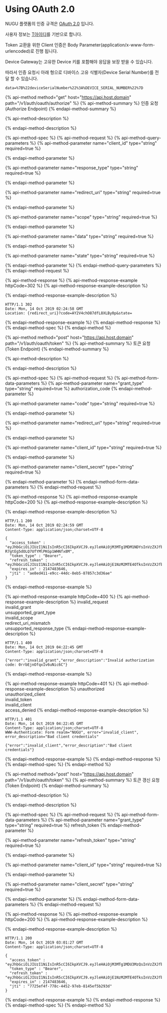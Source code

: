 # Using OAuth 2.0

NUGU 플랫폼의 인증 규격은 [OAuth 2.0](https://tools.ietf.org/html/rfc6749) 입니다.

사용자 정보는 [T아이디](https://www.skt-id.co.kr)를 기반으로 합니다.

Token 교환을 위한 Client 인증은 Body Parameter\(application/x-www-form-urlencoded\)로 진행 됩니다.

Device Gateway는 고유한 Device 키를 포함해야 응답을 보장 받을 수 있습니다.

따라서 인증 요청시 아래 형으로 디바이스 고유 식별자\(Device Serial Number\)를 전달 할 수 있습니다.

```text
data=%7B%22deviceSerialNumber%22%3A%DEVICE_SERIAL_NUMBER%22%7D
```

{% api-method method="get" host="https://api.host.domain" path="/v1/auth/oauth/authorize" %}
{% api-method-summary %}
인증 요청 \(Authorize Endpoint\)
{% endapi-method-summary %}

{% api-method-description %}

{% endapi-method-description %}

{% api-method-spec %}
{% api-method-request %}
{% api-method-query-parameters %}
{% api-method-parameter name="client\_id" type="string" required=true %}

{% endapi-method-parameter %}

{% api-method-parameter name="response\_type" type="string" required=true %}

{% endapi-method-parameter %}

{% api-method-parameter name="redirect\_uri" type="string" required=true %}

{% endapi-method-parameter %}

{% api-method-parameter name="scope" type="string" required=true %}

{% endapi-method-parameter %}

{% api-method-parameter name="data" type="string" required=true %}

{% endapi-method-parameter %}

{% api-method-parameter name="state" type="string" required=true %}

{% endapi-method-parameter %}
{% endapi-method-query-parameters %}
{% endapi-method-request %}

{% api-method-response %}
{% api-method-response-example httpCode=302 %}
{% api-method-response-example-description %}
 
{% endapi-method-response-example-description %}

```
HTTP/1.1 302 
Date: Mon, 14 Oct 2019 02:24:58 GMT
Location: {redirect_uri}?code=AY2V4chO87dfL8XLBy0p&state=
```
{% endapi-method-response-example %}
{% endapi-method-response %}
{% endapi-method-spec %}
{% endapi-method %}

{% api-method method="post" host="https://api.host.domain" path="/v1/auth/oauth/token" %}
{% api-method-summary %}
토큰 요청 \(Token Endpoint\)
{% endapi-method-summary %}

{% api-method-description %}

{% endapi-method-description %}

{% api-method-spec %}
{% api-method-request %}
{% api-method-form-data-parameters %}
{% api-method-parameter name="grant\_type" type="string" required=true %}
authorization\_code
{% endapi-method-parameter %}

{% api-method-parameter name="code" type="string" required=true %}

{% endapi-method-parameter %}

{% api-method-parameter name="redirect\_uri" type="string" required=true %}

{% endapi-method-parameter %}

{% api-method-parameter name="client\_id" type="string" required=true %}

{% endapi-method-parameter %}

{% api-method-parameter name="client\_secret" type="string" required=true %}

{% endapi-method-parameter %}
{% endapi-method-form-data-parameters %}
{% endapi-method-request %}

{% api-method-response %}
{% api-method-response-example httpCode=200 %}
{% api-method-response-example-description %}

{% endapi-method-response-example-description %}

```
HTTP/1.1 200 
Date: Mon, 14 Oct 2019 02:24:59 GMT
Content-Type: application/json;charset=UTF-8

{
  "access_token" : "eyJhbGciOiJIUzI1NiIsInR5cCI6IkpXVCJ9.eyJleHAiOjM3MTg1MDM1NDYsInVzZXJfbmFtZSI6IkFMREZBS0sxQjhaUjU2MzE1QzVEIiwianRpIjoiYWU4ZWQ0MTEtZTljYy00NGRjLThlYjUtODc4NTdjM2QzNmFlIiwiY2xpZW50X2lkIjoic3BlYWtlci5udWd1Lm51MTEwIiwic2NvcGUiOltdLCJleHQiOnsidXNyIjoiQUxERkFLSzFCOFpSNTYzMTVDNUQiLCJwb2MiOiJzcGVha2VyLm51Z3UubnUxMTAiLCJkdmMiOiJBTERGRzU1WU1ZUkE5RTUyN0VCRCIsInRrbiI6IjNDNzMxMzEwOUIyQTQ1RTZCQjhBRUQ2MjBGRjNBMThGIn19.DrmLXJXBF9YL7-R7gtEg5dOLQ7UfYMlPKGp1WHNfx8M",
  "token_type" : "Bearer",
  "refresh_token" : "eyJhbGciOiJIUzI1NiIsInR5cCI6IkpXVCJ9.eyJleHAiOjE1NzM2MTE4OTksInVzZXJfbmFtZSI6IkFMREZBS0sxQjhaUjU2MzE1QzVEIiwianRpIjoiNjAzYTkyNjUtNTJmNS00ZDE2LWEzOWYtMTVkMGZhM2IxMTgyIiwiY2xpZW50X2lkIjoic3BlYWtlci5udWd1Lm51MTEwIiwic2NvcGUiOltdLCJhdGkiOiJhZThlZDQxMS1lOWNjLTQ0ZGMtOGViNS04Nzg1N2MzZDM2YWUiLCJleHQiOnsidXNyIjoiQUxERkFLSzFCOFpSNTYzMTVDNUQiLCJkdmMiOiJBTERGRzU1WU1ZUkE5RTUyN0VCRCIsInBvYyI6InNwZWFrZXIubnVndS5udTExMCIsInRrbiI6IjNDNzMxMzEwOUIyQTQ1RTZCQjhBRUQ2MjBGRjNBMThGIn19.F29whyNRE6LN3c9yfNTH3F9uN3W04aP2Jxav3rSSFoY",
  "expires_in" : 2147483646,
  "jti" : "ae8ed411-e9cc-44dc-8eb5-87857c3d36ae"
}
```
{% endapi-method-response-example %}

{% api-method-response-example httpCode=400 %}
{% api-method-response-example-description %}
invalid\_request  
invalid\_grant  
unsupported\_grant\_type  
invalid\_scope  
redirect\_uri\_mismatch  
unsupported\_response\_type
{% endapi-method-response-example-description %}

```
HTTP/1.1 400 
Date: Mon, 14 Oct 2019 04:22:45 GMT
Content-Type: application/json;charset=UTF-8

{"error":"invalid_grant","error_description":"Invalid authorization code: 0rrbEjnOfqxIv6uNic6C"}
```
{% endapi-method-response-example %}

{% api-method-response-example httpCode=401 %}
{% api-method-response-example-description %}
unauthorized  
unauthorized\_client  
invalid\_token  
invalid\_client  
access\_denied
{% endapi-method-response-example-description %}

```
HTTP/1.1 401 
Date: Mon, 14 Oct 2019 04:22:45 GMT
Content-Type: application/json;charset=UTF-8
WWW-Authenticate: Form realm="NUGU", error="invalid_client", error_description="Bad client credentials"

{"error":"invalid_client","error_description":"Bad client credentials"}
```
{% endapi-method-response-example %}
{% endapi-method-response %}
{% endapi-method-spec %}
{% endapi-method %}

{% api-method method="post" host="https://api.host.domain" path="/v1/auth/oauth/token" %}
{% api-method-summary %}
토큰 갱신 요청 \(Token Endpoint\) 
{% endapi-method-summary %}

{% api-method-description %}

{% endapi-method-description %}

{% api-method-spec %}
{% api-method-request %}
{% api-method-form-data-parameters %}
{% api-method-parameter name="grant\_type" type="string" required=true %}
refresh\_token
{% endapi-method-parameter %}

{% api-method-parameter name="refresh\_token" type="string" required=true %}

{% endapi-method-parameter %}

{% api-method-parameter name="client\_id" type="string" required=true %}

{% endapi-method-parameter %}

{% api-method-parameter name="client\_secret" type="string" required=true %}

{% endapi-method-parameter %}
{% endapi-method-form-data-parameters %}
{% endapi-method-request %}

{% api-method-response %}
{% api-method-response-example httpCode=200 %}
{% api-method-response-example-description %}

{% endapi-method-response-example-description %}

```
HTTP/1.1 200 
Date: Mon, 14 Oct 2019 03:01:27 GMT
Content-Type: application/json;charset=UTF-8

{
  "access_token" : "eyJhbGciOiJIUzI1NiIsInR5cCI6IkpXVCJ9.eyJleHAiOjM3MTg1MDU3MzQsInVzZXJfbmFtZSI6IkFMREZBS0sxQjhaUjU2MzE1QzVEIiwianRpIjoiNzcyNWVmNGYtNzc4Yy00NDUyLTk3ZWItODE0NWVmNWIyOTNkIiwiY2xpZW50X2lkIjoic3BlYWtlci5udWd1Lm51MTEwIiwic2NvcGUiOltdLCJleHQiOnsidXNyIjoiQUxERkFLSzFCOFpSNTYzMTVDNUQiLCJkdmMiOiJBTERGRzU1WU1ZUkE5RTUyN0VCRCIsInBvYyI6InNwZWFrZXIubnVndS5udTExMCIsInRrbiI6IjNDNzMxMzEwOUIyQTQ1RTZCQjhBRUQ2MjBGRjNBMThGIn19.pKy2WqIWtKCybQT8jGZsYUyvGg3ZdtQ4zzTSj7IeRYQ",
  "token_type" : "Bearer",
  "refresh_token" : "eyJhbGciOiJIUzI1NiIsInR5cCI6IkpXVCJ9.eyJleHAiOjE1NzM2MTE4OTksInVzZXJfbmFtZSI6IkFMREZBS0sxQjhaUjU2MzE1QzVEIiwianRpIjoiNjAzYTkyNjUtNTJmNS00ZDE2LWEzOWYtMTVkMGZhM2IxMTgyIiwiY2xpZW50X2lkIjoic3BlYWtlci5udWd1Lm51MTEwIiwic2NvcGUiOltdLCJhdGkiOiI3NzI1ZWY0Zi03NzhjLTQ0NTItOTdlYi04MTQ1ZWY1YjI5M2QiLCJleHQiOnsidXNyIjoiQUxERkFLSzFCOFpSNTYzMTVDNUQiLCJkdmMiOiJBTERGRzU1WU1ZUkE5RTUyN0VCRCIsInBvYyI6InNwZWFrZXIubnVndS5udTExMCIsInRrbiI6IjNDNzMxMzEwOUIyQTQ1RTZCQjhBRUQ2MjBGRjNBMThGIn19.AkXWHMuUlKYKs3wP92roaBWQaFmuW7e4kKmlhmrWDZc",
  "expires_in" : 2147483646,
  "jti" : "7725ef4f-778c-4452-97eb-8145ef5b293d"
}
```
{% endapi-method-response-example %}
{% endapi-method-response %}
{% endapi-method-spec %}
{% endapi-method %}

